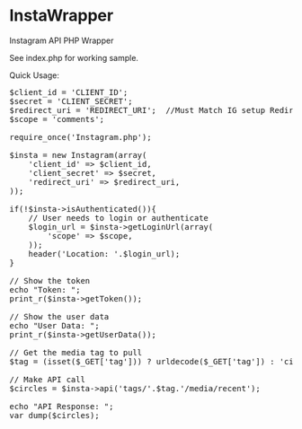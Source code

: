 InstaWrapper
============

Instagram API PHP Wrapper

See index.php for working sample.

Quick Usage: 
<pre>
$client_id = 'CLIENT_ID';
$secret = 'CLIENT_SECRET';
$redirect_uri = 'REDIRECT_URI';  //Must Match IG setup Redirect URI
$scope = 'comments';

require_once('Instagram.php');

$insta = new Instagram(array(
	'client_id' => $client_id,
	'client_secret' => $secret,
	'redirect_uri' => $redirect_uri,
));

if(!$insta->isAuthenticated()){
	// User needs to login or authenticate
	$login_url = $insta->getLoginUrl(array(
		'scope' => $scope,
	));
	header('Location: '.$login_url);
}

// Show the token
echo "Token: ";
print_r($insta->getToken());

// Show the user data
echo "User Data: ";
print_r($insta->getUserData());

// Get the media tag to pull
$tag = (isset($_GET['tag'])) ? urldecode($_GET['tag']) : 'circles';

// Make API call
$circles = $insta->api('tags/'.$tag.'/media/recent'); 

echo "API Response: ";
var_dump($circles);
</pre>
